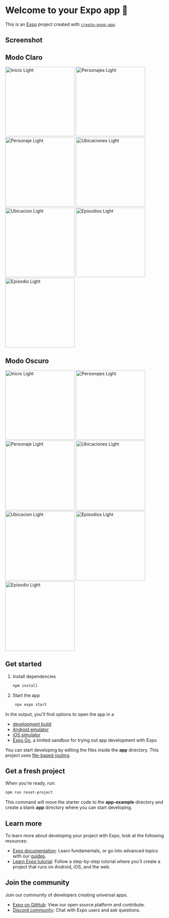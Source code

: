 # Welcome to your Expo app 👋

This is an [Expo](https://expo.dev) project created with [`create-expo-app`](https://www.npmjs.com/package/create-expo-app).

## Screenshot
<div style="margin: 0 auto;">
   <h2>Modo Claro</h2>
   <img src="/screenshots/IMG_001.PNG" width="220" alt="Inicio Light"/>
   <img src="/screenshots/IMG_002.PNG" width="220" alt="Personajes  Light"/>
   <img src="/screenshots/IMG_003.PNG" width="220" alt="Personaje  Light"/>
   <img src="/screenshots/IMG_004.PNG" width="220" alt="Ubicaciones  Light"/>
   <img src="/screenshots/IMG_005.PNG" width="220" alt="Ubicacion  Light"/>
   <img src="/screenshots/IMG_006.PNG" width="220" alt="Episodios  Light"/>
   <img src="/screenshots/IMG_007.PNG" width="220" alt="Episodio  Light"/>
</div>
<div style="margin: 10px auto;">
   <h2>Modo Oscuro</h2>
   <img src="/screenshots/IMG_008.PNG" width="220" alt="Inicio Light"/>
   <img src="/screenshots/IMG_009.PNG" width="220" alt="Personajes  Light"/>
   <img src="/screenshots/IMG_010.PNG" width="220" alt="Personaje  Light"/>
   <img src="/screenshots/IMG_011.PNG" width="220" alt="Ubicaciones  Light"/>
   <img src="/screenshots/IMG_012.PNG" width="220" alt="Ubicacion  Light"/>
   <img src="/screenshots/IMG_013.PNG" width="220" alt="Episodios  Light"/>
   <img src="/screenshots/IMG_014.PNG" width="220" alt="Episodio  Light"/>
</div>

## Get started

1. Install dependencies

   ```bash
   npm install
   ```

2. Start the app

   ```bash
    npx expo start
   ```

In the output, you'll find options to open the app in a

- [development build](https://docs.expo.dev/develop/development-builds/introduction/)
- [Android emulator](https://docs.expo.dev/workflow/android-studio-emulator/)
- [iOS simulator](https://docs.expo.dev/workflow/ios-simulator/)
- [Expo Go](https://expo.dev/go), a limited sandbox for trying out app development with Expo

You can start developing by editing the files inside the **app** directory. This project uses [file-based routing](https://docs.expo.dev/router/introduction).

## Get a fresh project

When you're ready, run:

```bash
npm run reset-project
```

This command will move the starter code to the **app-example** directory and create a blank **app** directory where you can start developing.

## Learn more

To learn more about developing your project with Expo, look at the following resources:

- [Expo documentation](https://docs.expo.dev/): Learn fundamentals, or go into advanced topics with our [guides](https://docs.expo.dev/guides).
- [Learn Expo tutorial](https://docs.expo.dev/tutorial/introduction/): Follow a step-by-step tutorial where you'll create a project that runs on Android, iOS, and the web.

## Join the community

Join our community of developers creating universal apps.

- [Expo on GitHub](https://github.com/expo/expo): View our open source platform and contribute.
- [Discord community](https://chat.expo.dev): Chat with Expo users and ask questions.
